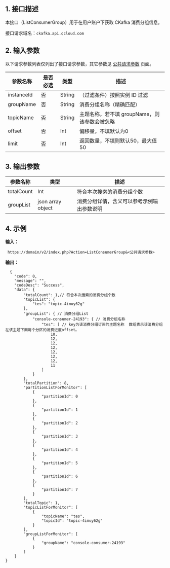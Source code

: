 ## 1. 接口描述

本接口（ListConsumerGroup）用于在用户账户下获取 CKafka 消费分组信息。

接口请求域名：`ckafka.api.qcloud.com`

## 2. 输入参数

以下请求参数列表仅列出了接口请求参数，其它参数见 [公共请求参数](https://intl.cloud.tencent.com/doc/api/431/5883) 页面。

| 参数名称 | 是否必选  | 类型 | 描述 |
|---------|---------|---------|---------|
|instanceId | 否| String| （过滤条件）按照实例 ID 过滤 |
|groupName|否|String|消费分组名称（精确匹配）|
|topicName|否|String|主题名称，若不填 groupName，则该参数会被忽略|
|offset |否|Int| 偏移量，不填默认为0 |
|limit |否|Int| 返回数量，不填则默认50，最大值50|

## 3. 输出参数

| 参数名称 | 类型 | 描述 |
|---------|---------|---------|
| totalCount | Int | 符合本次搜索的消费分组个数 |
| groupList| json  array object | 消费分组详情，含义可以参考示例输出参数说明 |


## 4. 示例

**输入：**

```
 https://domain/v2/index.php?Action=ListConsumerGroup&<公共请求参数>
```

**输出：**

```
  {
    "code": 0,
    "message": "",
    "codeDesc": "Success",
    "data": {
        "totalCount": 1,// 符合本次搜索的消费分组个数
        "topicList": {
            "tes": "topic-4imuy62g"
        },
        "groupList": { // 消费分组List
            "console-consumer-24193": { // 消费分组名称
                "tes": [ // key为该消费分组订阅的主题名称  数组表示该消费分组在该主题下面每个分区的消费进度offset。
                    10,
                    12,
                    12,
                    12,
                    12,
                    12,
                    12,
                    11
                ]
            }
        },
        "totalPartition": 8,
        "partitionListForMonitor": [
            {
                "partitionId": 0
            },
            {
                "partitionId": 1
            },
            {
                "partitionId": 2
            },
            {
                "partitionId": 3
            },
            {
                "partitionId": 4
            },
            {
                "partitionId": 5
            },
            {
                "partitionId": 6
            },
            {
                "partitionId": 7
            }
        ],
        "totalTopic": 1,
        "topicListForMonitor": [
            {
                "topicName": "tes",
                "topicId": "topic-4imuy62g"
            }
        ],
        "groupListForMonitor": [
            {
                "groupName": "console-consumer-24193"
            }
        ]
    }
}
```

